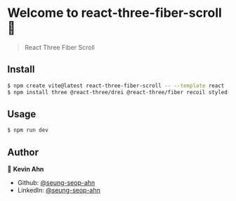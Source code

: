 # Welcome to react-three-fiber-scroll 👋

> React Three Fiber Scroll

## Install

```sh
$ npm create vite@latest react-three-fiber-scroll -- --template react
$ npm install three @react-three/drei @react-three/fiber recoil styled-components
```

## Usage

```sh
$ npm run dev
```

## Author

👤 **Kevin Ahn**

* Github: [@seung-seop-ahn](https://github.com/seung-seop-ahn)
* LinkedIn: [@seung-seop-ahn](https://linkedin.com/in/seung-seop-ahn)
